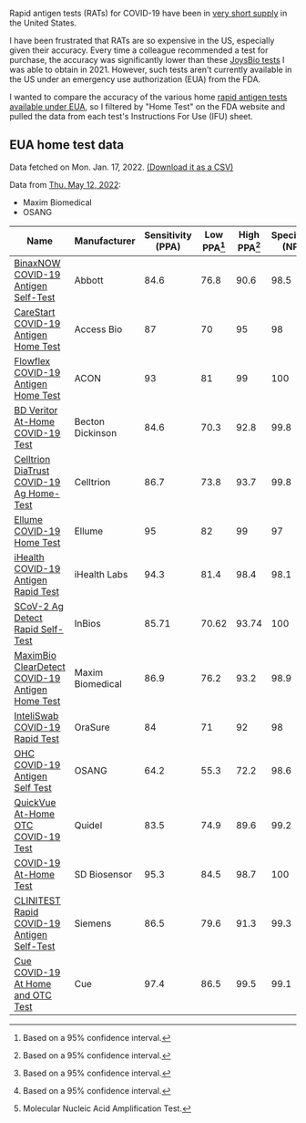 Rapid antigen tests (RATs) for COVID-19 have been in [very short supply](https://www.propublica.org/article/heres-why-rapid-covid-tests-are-so-expensive-and-hard-to-find) in the United States.

I have been frustrated that RATs are so expensive in the US, especially given their accuracy. Every time a colleague recommended a test for purchase, the accuracy was significantly lower than these [JoysBio tests](https://web.archive.org/web/20211130131927/https://en.joysbio.com/covid-19-antigen-rapid-test-kit/) I was able to obtain in 2021. However, such tests aren't currently available in the US under an emergency use authorization (EUA) from the FDA.

I wanted to compare the accuracy of the various home [rapid antigen tests available under EUA](https://web.archive.org/web/20220116142233/https://www.fda.gov/medical-devices/coronavirus-disease-2019-covid-19-emergency-use-authorizations-medical-devices/in-vitro-diagnostics-euas-antigen-diagnostic-tests-sars-cov-2), so I filtered by "Home Test" on the FDA website and pulled the data from each test's Instructions For Use (IFU) sheet.

## EUA home test data

Data fetched on Mon. Jan. 17, 2022. [(Download it as a CSV)](files/RAT_data.csv)

Data from [Thu. May 12, 2022](https://web.archive.org/web/20220512201429/https://www.fda.gov/medical-devices/coronavirus-disease-2019-covid-19-emergency-use-authorizations-medical-devices/in-vitro-diagnostics-euas-antigen-diagnostic-tests-sars-cov-2):
- Maxim Biomedical
- OSANG

Name | Manufacturer | Sensitivity (PPA) | Low PPA[^1] | High PPA[^1] | Specificity (NPA) | Low NPA[^1] | High NPA[^1] | Total Samples | Type
-- | -- | -- | -- | -- | -- | -- | -- | -- | --
[BinaxNOW COVID-19 Antigen Self-Test] | Abbott | 84.6 | 76.8 | 90.6 | 98.5 | 96.6 | 99.5 | 460 | Nasal swab
[CareStart COVID-19 Antigen Home Test] | Access Bio | 87 | 70 | 95 | 98 | 93 | 99 | 153 | Nasal swab
[Flowflex COVID-19 Antigen Home Test] | ACON | 93 | 81 | 99 | 100 | 97 | 100 | 172 | Nasal swab
[BD Veritor At-Home COVID-19 Test] | Becton Dickinson | 84.6 | 70.3 | 92.8 | 99.8 | 99 | 100 | 597 | Nasal swab
[Celltrion DiaTrust COVID-19 Ag Home-Test] | Celltrion | 86.7 | 73.8 | 93.7 | 99.8 | 98.7 | 100 | 492 | Nasal swab
[Ellume COVID-19 Home Test] | Ellume | 95 | 82 | 99 | 97 | 93 | 99 | 198 | Nasal swab
[iHealth COVID-19 Antigen Rapid Test] | iHealth Labs | 94.3 | 81.4 | 98.4 | 98.1 | 93.3 | 99.5 | 139 | Nasal swab
[SCoV-2 Ag Detect Rapid Self-Test] | InBios | 85.71 | 70.62 | 93.74 | 100 | 98.3 | 100 | 257 | Nasal swab
[MaximBio ClearDetect COVID-19 Antigen Home Test] | Maxim Biomedical | 86.9 | 76.2 | 93.2 | 98.9 | 97.1 | 99.6 | 412 | Nasal swab
[InteliSwab COVID-19 Rapid Test] | OraSure | 84 | 71 | 92 | 98 | 93 | 99 | 146 | Nasal swab
[OHC COVID-19 Antigen Self Test] | OSANG | 64.2 | 55.3 | 72.2 | 98.6 | 94.9 | 99.6 | 259 | Nasal swab
[QuickVue At-Home OTC COVID-19 Test] | Quidel | 83.5 | 74.9 | 89.6 | 99.2 | 97.2 | 99.8 | 350 | Nasal swab
[COVID-19 At-Home Test] | SD Biosensor | 95.3 | 84.5 | 98.7 | 100 | 95.7 | 100 | 128 | Nasal swab
[CLINITEST Rapid COVID-19 Antigen Self-Test] | Siemens | 86.5 | 79.6 | 91.3 | 99.3 | 95.9 | 100 | 268 | Nasal swab
[Cue COVID-19 At Home and OTC Test] | Cue | 97.4 | 86.5| 99.5 | 99.1 | 96.9 | 99.8 | 273 | Nasal swab (NAAT[^2])

[^1]: Based on a 95% confidence interval.
[^2]: Molecular Nucleic Acid Amplification Test.

[BinaxNOW COVID-19 Antigen Self-Test]: files/EUA-abbott-bNOWHome-ifu.pdf
[CareStart COVID-19 Antigen Home Test]: files/EUA-accessbio-Aghome-ifu.pdf
[Flowflex COVID-19 Antigen Home Test]: files/EUA-ACONlab-flowflexAg-ifu.pdf
[BD Veritor At-Home COVID-19 Test]: files/EUA-BD-VeritorhomeAg-ifu.pdf
[Celltrion DiaTrust COVID-19 Ag Home-Test]: files/EUA-Celltrion-AgHomeTest-ifu.pdf
[Ellume COVID-19 Home Test]: files/EUA-Ellume-HomeAg-ifu.pdf
[iHealth COVID-19 Antigen Rapid Test]: files/EUA-iHealth-RapidTestAg-ifu.pdf
[MaximBio ClearDetect COVID-19 Antigen Home Test]: files/EUA-Maximbio-clear-ifu.pdf
[SCoV-2 Ag Detect Rapid Self-Test]: files/EUA-InBios-DetectAgOTC-ifu.pdf
[InteliSwab COVID-19 Rapid Test]: files/EUA-Orasure-InteliswabOTC-ifu.pdf
[OHC COVID-19 Antigen Self Test]: files/EUA-OSANG-OHCAgtest-ifu.pdf
[QuickVue At-Home OTC COVID-19 Test]: files/EUA-QuickVue-OTC-ifu_0.pdf
[COVID-19 At-Home Test]: files/EUA-SDBio-AtHome-ifu.pdf
[CLINITEST Rapid COVID-19 Antigen Self-Test]: files/EUA-Siemens-CliniTestAg-ifu.pdf
[Cue COVID-19 At Home and OTC Test]: files/EUA-CueH-Covid-ifu_0.pdf


